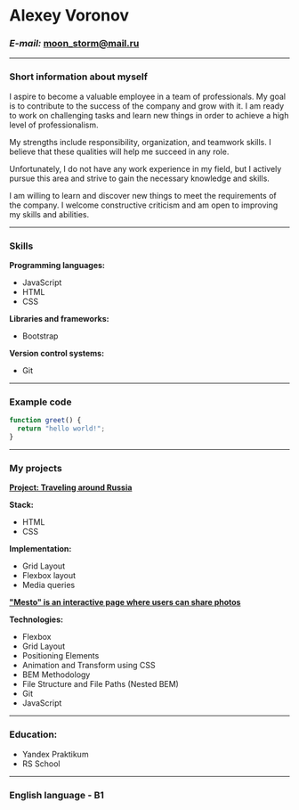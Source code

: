 # Alexey Voronov
### *E-mail:* moon_storm@mail.ru
***
### Short information about myself

I aspire to become a valuable employee in a team of professionals. My goal is to contribute to the success of the company and grow with it. I am ready to work on challenging tasks and learn new things in order to achieve a high level of professionalism.

My strengths include responsibility, organization, and teamwork skills. I believe that these qualities will help me succeed in any role.

Unfortunately, I do not have any work experience in my field, but I actively pursue this area and strive to gain the necessary knowledge and skills.

I am willing to learn and discover new things to meet the requirements of the company. I welcome constructive criticism and am open to improving my skills and abilities.
***
### Skills

**Programming languages:**
- JavaScript
- HTML
- CSS

**Libraries and frameworks:**
- Bootstrap

**Version control systems:**
- Git
***
### Example code
```JavaScript
function greet() {
  return "hello world!";
}
```
***
### My projects

[**Project: Traveling around Russia**](https://github.com/Crow416/russian-travel "View the project source code")

**Stack:**
- HTML
- CSS

**Implementation:**
- Grid Layout
- Flexbox layout
- Media queries

[**"Mesto" is an interactive page where users can share photos**](https://github.com/Crow416/mesto "View the project source code")

**Technologies:**
- Flexbox
- Grid Layout
- Positioning Elements
- Animation and Transform using CSS
- BEM Methodology
- File Structure and File Paths (Nested BEM)
- Git
- JavaScript
***
### Education:
- Yandex Praktikum
- RS School
***
### English language - B1